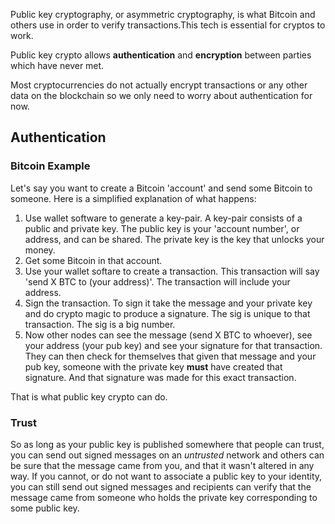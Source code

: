 Public key cryptography, or asymmetric cryptography, is what Bitcoin and others use in order to verify transactions.This tech is essential for cryptos to work.

Public key crypto allows **authentication** and **encryption** between parties which have never met.

Most cryptocurrencies do not actually encrypt transactions or any other data on the blockchain so we only need to worry about authentication for now.

## Authentication

### Bitcoin Example
Let's say you want to create a Bitcoin 'account' and send some Bitcoin to someone. Here is a simplified explanation of what happens:

1. Use wallet software to generate a key-pair. A key-pair consists of a public and private key. The public key is your 'account number', or address, and can be shared. The private key is the key that unlocks your money.
2. Get some Bitcoin in that account.
3. Use your wallet softare to create a transaction. This transaction will say 'send X BTC to (your address)'. The transaction will include your address.
4. Sign the transaction. To sign it take the message and your private key and do crypto magic to produce a signature. The sig is unique to that transaction. The sig is a big number.
5. Now other nodes can see the message (send X BTC to whoever), see your address (your pub key) and see your signature for that transaction. They can then check for themselves that given that message and your pub key, someone with the private key **must** have created that signature. And that signature was made for this exact transaction. 

That is what public key crypto can do.

### Trust

So as long as your public key is published somewhere that people can trust, you can send out signed messages on an *untrusted* network and others can be sure that the message came from you, and that it wasn't altered in any way. If you cannot, or do not want to associate a public key to your identity, you can still send out signed messages and recipients can verify that the message came from someone who holds the private key corresponding to some public key.
